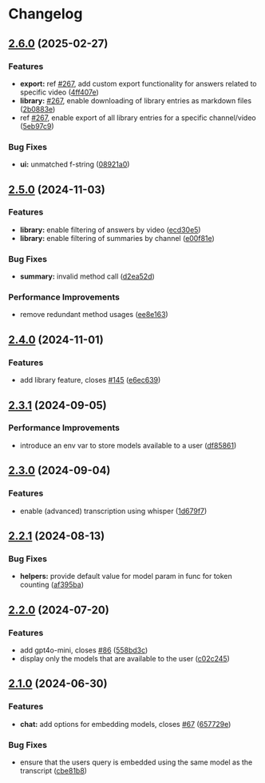 # Changelog

## [2.6.0](https://github.com/sudoleg/YouTubeGPT/compare/v2.5.0...v2.6.0) (2025-02-27)


### Features

* **export:** ref [#267](https://github.com/sudoleg/YouTubeGPT/issues/267), add custom export functionality for answers related to specific video ([4ff407e](https://github.com/sudoleg/YouTubeGPT/commit/4ff407e5a6cd3cd47d4226ce65f87e0daa5e0150))
* **library:** [#267](https://github.com/sudoleg/YouTubeGPT/issues/267), enable downloading of library entries as markdown files ([2b0883e](https://github.com/sudoleg/YouTubeGPT/commit/2b0883e3007c0419cab8c912d2d8a421742f43a0))
* ref [#267](https://github.com/sudoleg/YouTubeGPT/issues/267), enable export of all library entries for a specific channel/video ([5eb97c9](https://github.com/sudoleg/YouTubeGPT/commit/5eb97c99a6fc5fce2dbf86d45103c109a1ac9d33))


### Bug Fixes

* **ui:** unmatched f-string ([08921a0](https://github.com/sudoleg/YouTubeGPT/commit/08921a04408dd77711be1d93c105804ef898747a))

## [2.5.0](https://github.com/sudoleg/YouTubeGPT/compare/v2.4.0...v2.5.0) (2024-11-03)


### Features

* **library:** enable filtering of answers by video ([ecd30e5](https://github.com/sudoleg/YouTubeGPT/commit/ecd30e5244b9fb7e9eabf3c256d96a8625bf356f))
* **library:** enable filtering of summaries by channel ([e00f81e](https://github.com/sudoleg/YouTubeGPT/commit/e00f81eabe3ef13956f50997a9cd2ce0dce59dbf))


### Bug Fixes

* **summary:** invalid method call ([d2ea52d](https://github.com/sudoleg/YouTubeGPT/commit/d2ea52db381d775ac5b48daff09669009bac4301))


### Performance Improvements

* remove redundant method usages ([ee8e163](https://github.com/sudoleg/YouTubeGPT/commit/ee8e1637f8def15bc4aae28ccf78b1934991b586))

## [2.4.0](https://github.com/sudoleg/YouTubeGPT/compare/v2.3.1...v2.4.0) (2024-11-01)


### Features

* add library feature, closes [#145](https://github.com/sudoleg/YouTubeGPT/issues/145) ([e6ec639](https://github.com/sudoleg/YouTubeGPT/commit/e6ec6396545cba98ba00cec34486f0fd816a962a))

## [2.3.1](https://github.com/sudoleg/YouTubeGPT/compare/v2.3.0...v2.3.1) (2024-09-05)


### Performance Improvements

* introduce an env var to store models available to a user ([df85861](https://github.com/sudoleg/YouTubeGPT/commit/df858613650a78f52b40c114de729b34b39be40a))

## [2.3.0](https://github.com/sudoleg/YouTubeGPT/compare/v2.2.1...v2.3.0) (2024-09-04)


### Features

* enable (advanced) transcription using whisper ([1d679f7](https://github.com/sudoleg/YouTubeGPT/commit/1d679f7fd17064fbd659fafda5813ce58abd7724))

## [2.2.1](https://github.com/sudoleg/YouTubeGPT/compare/v2.2.0...v2.2.1) (2024-08-13)


### Bug Fixes

* **helpers:** provide default value for model param in func for token counting ([af395ba](https://github.com/sudoleg/YouTubeGPT/commit/af395baabcc416eb0fa20748bedfb16113c2962d))

## [2.2.0](https://github.com/sudoleg/ytai/compare/v2.1.0...v2.2.0) (2024-07-20)


### Features

* add gpt4o-mini, closes [#86](https://github.com/sudoleg/ytai/issues/86) ([558bd3c](https://github.com/sudoleg/ytai/commit/558bd3c05bd46d60bd351b012d838236de87a6d5))
* display only the models that are available to the user ([c02c245](https://github.com/sudoleg/ytai/commit/c02c245b67b4c976fc8d01b793fda00f58963354))

## [2.1.0](https://github.com/sudoleg/ytai/compare/v2.0.0...v2.1.0) (2024-06-30)


### Features

* **chat:** add options for embedding models, closes [#67](https://github.com/sudoleg/ytai/issues/67) ([657729e](https://github.com/sudoleg/ytai/commit/657729e07797eeae7c15061fda08a7126e0fe637))


### Bug Fixes

* ensure that the users query is embedded using the same model as the transcript ([cbe81b8](https://github.com/sudoleg/ytai/commit/cbe81b8e65448781e5fd1b54ed17275027931dd6))
